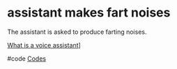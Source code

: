 # assistant makes fart noises
The assistant is asked to produce farting noises.

[What is a voice assistant](output/themes/What%20is%20a%20voice%20assistant.md)]

#code [Codes](output/codes/Codes.md) 
